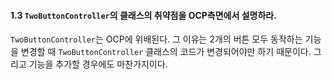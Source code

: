 #### 1.3 `TwoButtonController`의 클래스의 취약점을 OCP측면에서 설명하라.

`TwoButtonController`는 OCP에 위배된다. 그 이유는 2개의 버튼 모두 동작하는 기능을 변경할 때 `TwoButtonController` 클래스의 코드가 변경되어야만 하기 때문이다.
그리고 기능을 추가할 경우에도 마찬가지이다.





